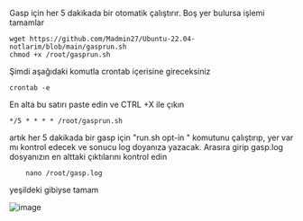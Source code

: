 Gasp için  her 5 dakikada bir otomatik çalıştırır. Boş yer bulursa işlemi tamamlar

    wget https://github.com/Madmin27/Ubuntu-22.04-notlarim/blob/main/gasprun.sh
    chmod +x /root/gasprun.sh

Şimdi aşağıdaki komutla crontab içerisine gireceksiniz
    
    crontab -e

En alta bu satırı paste edin ve CTRL +X ile çıkın

    */5 * * * * /root/gasprun.sh

  artık her 5 dakikada bir gasp için "run.sh opt-in " komutunu çalıştırıp, yer var mı kontrol edecek ve sonucu log doyanıza yazacak.
  Arasıra girip  gasp.log dosyanızın en alttaki çıktılarını kontrol edin

        nano /root/gasp.log

yeşildeki gibiyse tamam


![image](https://github.com/Madmin27/Ubuntu-22.04-notlarim/assets/94014225/ea2e296e-cfa3-400e-b1fc-54745bfa4e4f)

